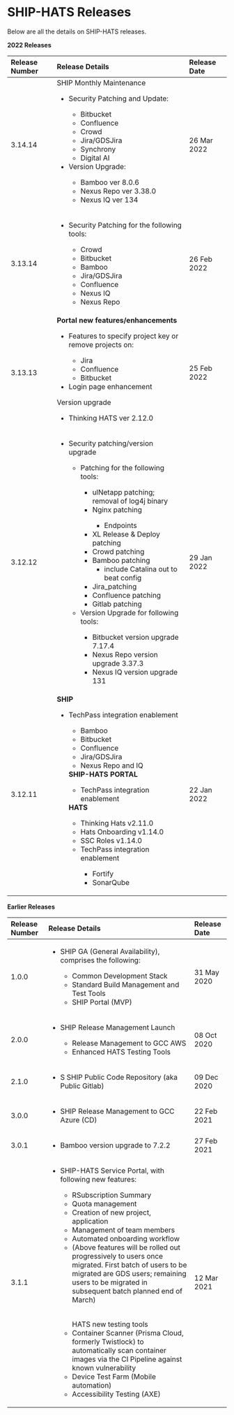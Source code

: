 # SHIP-HATS Releases

Below are all the details on SHIP-HATS releases.

**2022 Releases**

| Release Number | Release Details | Release Date |
| :------- | :------- | :------- |
| 3.14.14 | SHIP Monthly Maintenance<br><ul><li>Security Patching and Update:</li><ul><li>Bitbucket</li><li>Confluence</li><li>Crowd</li><li>Jira/GDSJira</li><li>Synchrony</li><li>Digital AI</li></ul><li>Version Upgrade:</li><ul><li>Bamboo ver 8.0.6</li><li>Nexus Repo ver 3.38.0</li><li>Nexus IQ ver 134</li></ul> | 26 Mar 2022 |
| 3.13.14 | <ul><li>Security Patching for the following tools:</li><ul><li>Crowd</li><li>Bitbucket</li><li>Bamboo</li><li>Jira/GDSJira</li><li>Confluence</li><li>Nexus IQ</li><li>Nexus Repo</li></ul> | 26 Feb 2022 |
| 3.13.13 | **Portal new features/enhancements** </br><ul><li>Features to specify project key or remove projects on:</li><ul><li>Jira</li><li>Confluence</li><li>Bitbucket</li></ul><li>Login page enhancement</li></ul>Version upgrade</br><ul><li>Thinking HATS ver 2.12.0 </ul> | 25 Feb 2022 |
| 3.12.12 | <ul><li>Security patching/version upgrade</li><ul><li>Patching for the following tools:</li><ul><li>ulNetapp patching; removal of log4j binary </li><li>Nginx patching</li><ul><li>Endpoints</li></ul><li>XL Release & Deploy patching</li><li>Crowd patching</li><li>Bamboo patching<ul><li>include Catalina out to beat config</li></ul><li>Jira_patching</li><li>Confluence patching</li><li>Gitlab patching</li></ul><li>Version Upgrade for following tools:</li><ul><li>Bitbucket version upgrade 7.17.4</li><li>Nexus Repo version upgrade 3.37.3</li><li>Nexus IQ version upgrade 131</li></ul>  | 29 Jan 2022|
  | 3.12.11 | **SHIP** </br><ul><li>TechPass integration enablement</li><ul><li>Bamboo</li><li>Bitbucket</li><li>Confluence</li><li>Jira/GDSJira</li><li>Nexus Repo and IQ</li></ul>**SHIP-HATS PORTAL** </br><ul><li>TechPass integration enablement</li></ul>**HATS** </br> <ul><li>Thinking Hats v2.11.0</li><li>Hats Onboarding v1.14.0</li><li>SSC Roles v1.14.0</li><li>TechPass integration enablement</li><ul><li>Fortify</li><li>SonarQube</li></ul> | 22 Jan 2022 |

**Earlier Releases**
  
| Release Number | Release Details | Release Date |
| :------- | :------- | :------- |
| 1.0.0	| <ul><li>SHIP GA (General Availability), comprises the following:</li><ul><li>Common Development Stack</li><li>Standard Build Management and Test Tools</li><li>SHIP Portal (MVP)</li> | 31 May 2020 |
| 2.0.0	| <ul><li>SHIP Release Management Launch</li><ul><li>Release Management to GCC AWS </li><li>Enhanced HATS Testing Tools</li>| 08 Oct 2020 |
| 2.1.0	| <ul><li>S	SHIP Public Code Repository (aka Public Gitlab)</li>| 09 Dec 2020 |
| 3.0.0	| <ul><li>SHIP Release Management to GCC Azure (CD) </li> |	22 Feb 2021 |
| 3.0.1	| <ul><li>Bamboo version upgrade to 7.2.2	</li> | 27 Feb 2021 |
| 3.1.1	| <ul><li>SHIP-HATS Service Portal, with following new features:</li><ul><li>RSubscription Summary</li><li>Quota management</li><li>Creation of new project, application</li><li>Management of team members</li><li>Automated onboarding workflow</li><li>(Above features will be rolled out progressively to users once migrated. First batch of users to be migrated are GDS users; remaining users to be migrated in subsequent batch planned end of March)</ul><br><ul>HATS new testing tools</li><li>Container Scanner (Prisma Cloud, formerly Twistlock) to automatically scan container images via the CI Pipeline against known vulnerability</li><li>Device Test Farm (Mobile automation)</li><li>Accessibility Testing (AXE)</li> | 12 Mar 2021 |
